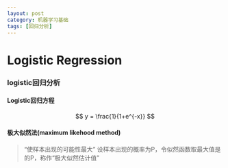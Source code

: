 ```yaml
---
layout: post
category: 机器学习基础
tags: [回归分析]
---
```


Logistic Regression
===============

### logistic回归分析

#### Logistic回归方程
$$
y = \frac{1}{1+e^{-x}}
$$

#### 极大似然法(maximum likehood method)

> “使样本出现的可能性最大”
> 设样本出现的概率为P，令似然函数取最大值是的P，称作“极大似然估计值”

